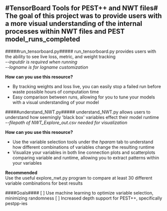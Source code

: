 #TensorBoard Tools for PEST++ and NWT files#
The goal of this project was to provide users with a more visual understanding of the internal processes within NWT files and PEST model_runs_completed  
---
#####run_tensorboard.py#####
run_tensorboard.py provides users with the ability to see live loss, metric, and weight tracking  
*--inputdir is required when running*  
*--logname is for logname customization*  

**How can you use this resource?**  
- By tracking weights and loss live, you can easily stop a failed run before waste possible hours of computation time
- Easy comparison between runs, allowing for you to tune your models with a visual understanding of your model

#####understand_NWT.py#####
understand_NWT.py allows users to understand how seemingly 'black box' variables effect their model runtime  
*--filepath of NWT_Explore_out.csv needed for visualization*  

**How can you use this resource?**   
- Use the variable selection tools under the *hparam* tab to understand how different combinations of variables change the resulting runtime
- Visualize your variables in both line connection plots and scatterplots comparing variable and runtime, allowing you to extract patterns within your variables

**Recommended**  
Use the useful explore_nwt.py program to compare at least 30 different variable combinations for best results  

####Goals####
[ ] Use machine learning to optimize variable selection, minimizing randomness
[ ] Increased depth support for PEST++, specifically pestpp-ies
